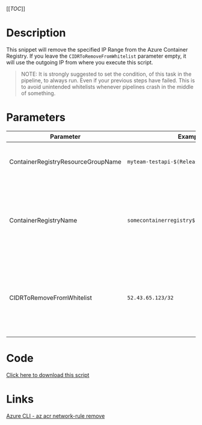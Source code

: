[[_TOC_]]

# Description
This snippet will remove the specified IP Range from the Azure Container Registry. If you leave the `CIDRToRemoveFromWhitelist` parameter empty, it will use the outgoing IP from where you execute this script.

> NOTE: It is strongly suggested to set the condition, of this task in the pipeline, to always run. Even if your previous steps have failed. This is to avoid unintended whitelists whenever pipelines crash in the middle of something.

# Parameters
| Parameter | Example Value | Description |
|--|--|--|
| ContainerRegistryResourceGroupName | `myteam-testapi-$(Release.EnvironmentName)` | The name of the resource group the Container Registry is in|
| ContainerRegistryName | `somecontainerregistry$(Release.EnvironmentName)` | The name for the Container Registry resource. This name is restricted to alphanumerical characters without hyphens etc. |
| CIDRToRemoveFromWhitelist | `52.43.65.123/32` | The IP range, to remove the whitelist for, in [CIDR notation](https://en.wikipedia.org/wiki/Classless_Inter-Domain_Routing#CIDR_notation). Leave this field empty to use the outgoing IP from where you execute this script. |

# Code
[Click here to download this script](../../../../src/Container-Registry/Remove-IP-Whitelist-from-Container-Registry.ps1)

# Links

[Azure CLI - az acr network-rule remove](https://docs.microsoft.com/en-us/cli/azure/acr/network-rule?view=azure-cli-latest#az_acr_network_rule_remove)